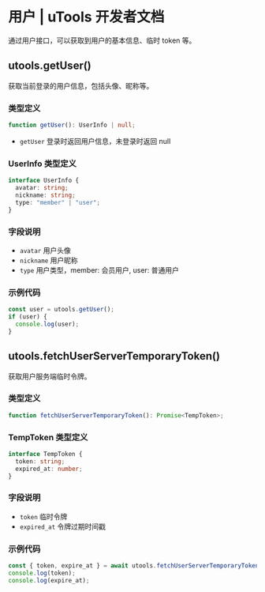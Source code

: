 # 用户 | uTools 开发者文档

通过用户接口，可以获取到用户的基本信息、临时 token 等。

## utools.getUser()

获取当前登录的用户信息，包括头像、昵称等。

### 类型定义

```typescript
function getUser(): UserInfo | null;
```

- `getUser` 登录时返回用户信息，未登录时返回 null

### UserInfo 类型定义

```typescript
interface UserInfo {
  avatar: string;
  nickname: string;
  type: "member" | "user";
}
```

### 字段说明

- `avatar` 用户头像
- `nickname` 用户昵称
- `type` 用户类型，member: 会员用户, user: 普通用户

### 示例代码

```javascript
const user = utools.getUser();
if (user) {
  console.log(user);
}
```

## utools.fetchUserServerTemporaryToken()

获取用户服务端临时令牌。

### 类型定义

```typescript
function fetchUserServerTemporaryToken(): Promise<TempToken>;
```

### TempToken 类型定义

```typescript
interface TempToken {
  token: string;
  expired_at: number;
}
```

### 字段说明

- `token` 临时令牌
- `expired_at` 令牌过期时间戳

### 示例代码

```javascript
const { token, expire_at } = await utools.fetchUserServerTemporaryToken();
console.log(token);
console.log(expire_at);
```
